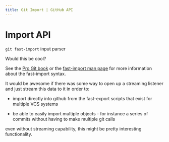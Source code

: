 ```yaml
---
title: Git Import | GitHub API
---
```


# Import API

`git fast-import` input parser

Would this be cool?

See the [Pro Git book](http://git-scm.com/book/ch8-2.html#a_custom_importer) or the
[fast-import man page](http://www.kernel.org/pub/software/scm/git/docs/git-fast-import.html)
for more information about the fast-import syntax.

It would be awesome if there was some way to open up a streaming
listener and just stream this data to it in order to:

* import directly into github from the fast-export scripts that exist
  for multiple VCS systems

* be able to easily import multiple objects - for instance a series of
  commits without having to make multiple git calls

even without streaming capability, this might be pretty interesting
functionality.

